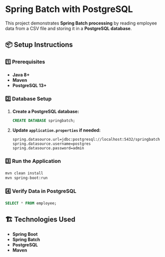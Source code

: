 # Spring Batch with PostgreSQL

This project demonstrates **Spring Batch processing** by reading employee data from a CSV file and storing it in a **PostgreSQL database**.

## 📦 Setup Instructions

### 1️⃣ Prerequisites
- **Java 8+**
- **Maven**
- **PostgreSQL 13+**

### 2️⃣ Database Setup
1. **Create a PostgreSQL database:**
   ```sql
   CREATE DATABASE springbatch;
   ```

2. **Update `application.properties` if needed:**
   ```properties
   spring.datasource.url=jdbc:postgresql://localhost:5432/springbatch
   spring.datasource.username=postgres
   spring.datasource.password=admin
   ```

### 3️⃣ Run the Application
```bash
mvn clean install
mvn spring-boot:run
```

### 4️⃣ Verify Data in PostgreSQL
```sql
SELECT * FROM employee;
```

## 🏗️ Technologies Used
- **Spring Boot**
- **Spring Batch**
- **PostgreSQL**
- **Maven**
